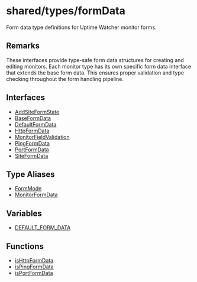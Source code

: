 # shared/types/formData

Form data type definitions for Uptime Watcher monitor forms.

## Remarks

These interfaces provide type-safe form data structures for creating and
editing monitors. Each monitor type has its own specific form data interface
that extends the base form data. This ensures proper validation and type
checking throughout the form handling pipeline.

## Interfaces

- [AddSiteFormState](interfaces/AddSiteFormState.md)
- [BaseFormData](interfaces/BaseFormData.md)
- [DefaultFormData](interfaces/DefaultFormData.md)
- [HttpFormData](interfaces/HttpFormData.md)
- [MonitorFieldValidation](interfaces/MonitorFieldValidation.md)
- [PingFormData](interfaces/PingFormData.md)
- [PortFormData](interfaces/PortFormData.md)
- [SiteFormData](interfaces/SiteFormData.md)

## Type Aliases

- [FormMode](type-aliases/FormMode.md)
- [MonitorFormData](type-aliases/MonitorFormData.md)

## Variables

- [DEFAULT\_FORM\_DATA](variables/DEFAULT_FORM_DATA.md)

## Functions

- [isHttpFormData](functions/isHttpFormData.md)
- [isPingFormData](functions/isPingFormData.md)
- [isPortFormData](functions/isPortFormData.md)
